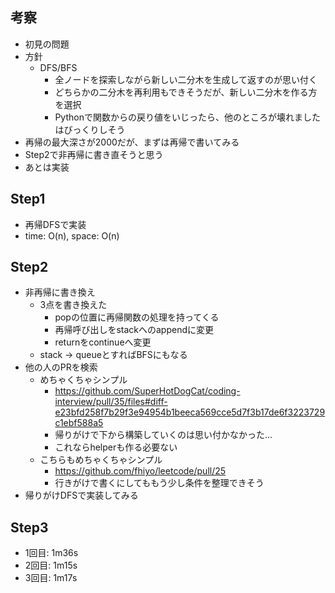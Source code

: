 ## 考察
- 初見の問題
- 方針
    - DFS/BFS
        - 全ノードを探索しながら新しい二分木を生成して返すのが思い付く
        - どちらかの二分木を再利用もできそうだが、新しい二分木を作る方を選択
        - Pythonで関数からの戻り値をいじったら、他のところが壊れましたはびっくりしそう
- 再帰の最大深さが2000だが、まずは再帰で書いてみる
- Step2で非再帰に書き直そうと思う
- あとは実装

## Step1
- 再帰DFSで実装
- time: O(n), space: O(n)

## Step2
- 非再帰に書き換え
    - 3点を書き換えた
        - popの位置に再帰関数の処理を持ってくる
        - 再帰呼び出しをstackへのappendに変更
        - returnをcontinueへ変更
    - stack -> queueとすればBFSにもなる
- 他の人のPRを検索
    - めちゃくちゃシンプル
        - https://github.com/SuperHotDogCat/coding-interview/pull/35/files#diff-e23bfd258f7b29f3e94954b1beeca569cce5d7f3b17de6f3223729c1ebf588a5
        - 帰りがけで下から構築していくのは思い付かなかった...
        - これならhelperも作る必要ない
    - こちらもめちゃくちゃシンプル
        - https://github.com/fhiyo/leetcode/pull/25
        - 行きがけで書くにしてももう少し条件を整理できそう
- 帰りがけDFSで実装してみる

## Step3
- 1回目: 1m36s
- 2回目: 1m15s
- 3回目: 1m17s
